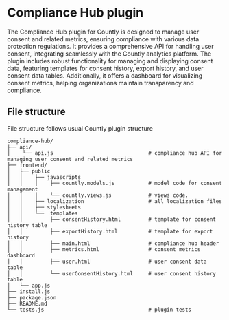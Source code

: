 # Compliance Hub plugin

The Compliance Hub plugin for Countly is designed to manage user consent and related metrics, ensuring compliance with various data protection regulations. It provides a comprehensive API for handling user consent, integrating seamlessly with the Countly analytics platform. The plugin includes robust functionality for managing and displaying consent data, featuring templates for consent history, export history, and user consent data tables. Additionally, it offers a dashboard for visualizing consent metrics, helping organizations maintain transparency and compliance.

## File structure
File structure follows usual Countly plugin structure
```
compliance-hub/
├── api/ 
│    └── api.js                               # compliance hub API for managing user consent and related metrics    
├── frontend/
│   ├── public
│   │    ├── javascripts
│   │    │    ├── countly.models.js           # model code for consent management
│   │    │    └── countly.views.js            # views code.
│   │    ├── localization                     # all localization files
│   │    ├── stylesheets
│   │    └──  templates
│   │         ├── consentHistory.html         # template for consent history table
│   │         ├── exportHistory.html          # template for export history
│   │         ├── main.html                   # compliance hub header 
│   │         ├── metrics.html                # consent metrics dashboard
│   │         ├── user.html                   # user consent data table
│   │         └── userConsentHistory.html     # user consent history table
│   └── app.js
├── install.js
├── package.json
├── README.md
└── tests.js                                  # plugin tests
```